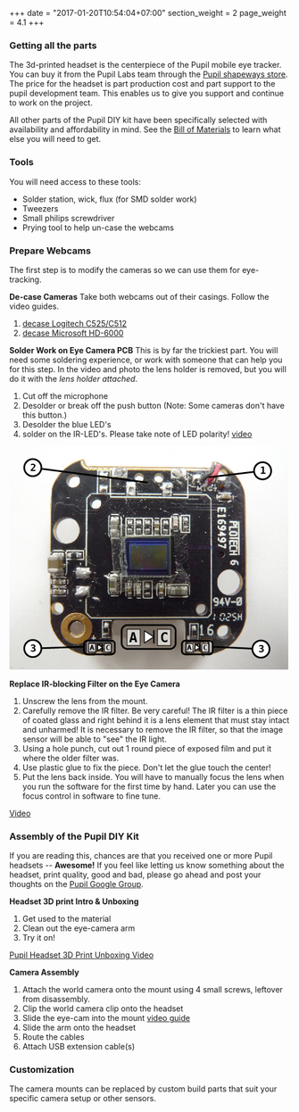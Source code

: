 +++
date = "2017-01-20T10:54:04+07:00"
section_weight = 2
page_weight = 4.1
+++

### Getting all the parts
The 3d-printed headset is the centerpiece of the Pupil mobile eye tracker. You can buy it from the Pupil Labs team through the [Pupil shapeways store](http://www.shapeways.com/shops/pupil_store). The price for the headset is part production cost and part support to the pupil development team.  This enables us to give you support and continue to work on the project. 

All other parts of the Pupil DIY kit have been specifically selected with availability and affordability in mind. See the [Bill of Materials][bom] to learn what else you will need to get.

### Tools
You will need access to these tools:

* Solder station, wick, flux (for SMD solder work)
* Tweezers
* Small philips screwdriver
* Prying tool to help un-case the webcams

### Prepare Webcams
The first step is to modify the cameras so we can use them for eye-tracking.

**De-case Cameras**
Take both webcams out of their casings. Follow the video guides.

1. [decase Logitech C525/C512](http://vimeo.com/59844059)
2. [decase Microsoft HD-6000](http://vimeo.com/53005603)

**Solder Work on Eye Camera PCB**
This is by far the trickiest part. You will need some soldering experience, or work with someone that can help you for this step. In the video and photo the lens holder is removed, but you will do it with the *lens holder attached*.

1. Cut off the microphone
2. Desolder or break off the push button (Note: Some cameras don't have this button.)
3. Desolder the blue LED's
4. solder on the IR-LED's. Please take note of LED polarity! [video](http://youtu.be/O-FAXldfq94)

<img class="padTop--2 padBottom--2" src="/images/pupil-hardware/hd-6000_pcb_text.jpg" alt="Solder Instructions">

**Replace IR-blocking Filter on the Eye Camera**
1. Unscrew the lens from the mount.
2. Carefully remove the IR filter. Be very careful! The IR filter is a thin piece of coated glass and right behind it is a lens element that must stay intact and unharmed! It is necessary to remove the IR filter, so that the image sensor will be able to "see" the IR light.
3. Using a hole punch, cut out 1 round piece of exposed film and put it where the older filter was.
4. Use plastic glue to fix the piece. Don't let the glue touch the center!
5. Put the lens back inside. You will have to manually focus the lens when you run the software for the first time by hand. Later you can use the focus control in software to fine tune.

[Video](https://vimeo.com/59844058)

### Assembly of the Pupil DIY Kit
If you are reading this, chances are that you received one or more Pupil headsets -- **Awesome!** If you feel like letting us know something about the headset, print quality, good and bad, please go ahead and post your thoughts on the [Pupil Google Group][google-group].

**Headset 3D print Intro & Unboxing**
1. Get used to the material
2. Clean out the eye-camera arm
3. Try it on!

[Pupil Headset 3D Print Unboxing Video](http://www.youtube.com/watch?v=wF_ryq6uDdo)

**Camera Assembly**
1. Attach the world camera onto the mount using 4 small screws, leftover from disassembly.
2. Clip the world camera clip onto the headset
3. Slide the eye-cam into the mount [video guide](http://www.youtube.com/watch?v=wkV9Ye7psP4)
4. Slide the arm onto the headset
5. Route the cables
6. Attach USB extension cable(s)

### Customization
The camera mounts can be replaced by custom build parts that suit your specific camera setup or other sensors. 

[google-group]: http://groups.google.com/group/pupil-discuss
[bom]: https://docs.google.com/spreadsheet/pub?key=0Al-zbr5hUFxPdEdJY1Z0dGRXU18yU0JxTVQ3THBOZFE&single=true&gid=0&output=html